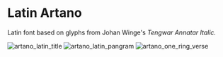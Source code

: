 # Latin Artano
Latin font based on glyphs from Johan Winge's *Tengwar Annatar Italic.*

![artano_latin_title](https://user-images.githubusercontent.com/16606427/196574320-2e846c67-1671-49b3-9b4d-6281ac6d58f8.png)
![artano_latin_pangram](https://user-images.githubusercontent.com/16606427/196574327-1c45f23b-5798-4f90-b5d8-6ce72dfbd6e3.png)
![artano_one_ring_verse](https://user-images.githubusercontent.com/16606427/196574334-6dc47aaf-15f6-4b06-8c29-2a9a73092e91.png)
